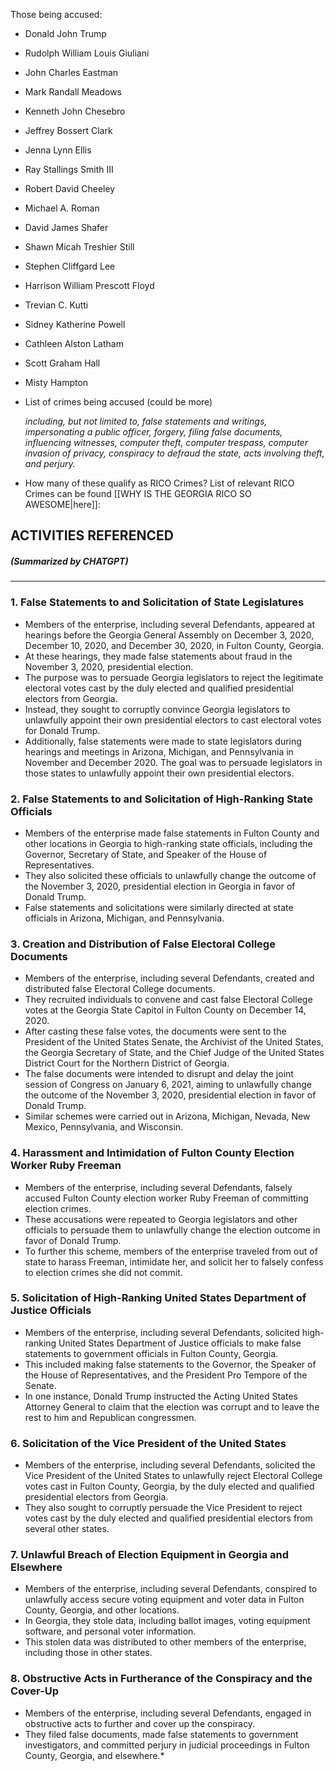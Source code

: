 


Those being accused: 

- Donald John Trump
- Rudolph William Louis Giuliani
- John Charles Eastman
- Mark Randall Meadows
- Kenneth John Chesebro
- Jeffrey Bossert Clark
- Jenna Lynn Ellis
- Ray Stallings Smith III
- Robert David Cheeley
- Michael A. Roman
- David James Shafer
- Shawn Micah Treshier Still
- Stephen Cliffgard Lee
- Harrison William Prescott Floyd
- Trevian C. Kutti
- Sidney Katherine Powell
- Cathleen Alston Latham
- Scott Graham Hall
- Misty Hampton

- List of crimes being accused (could be more)

	*including, but not limited to, false statements and writings, impersonating a public officer, forgery, filing false documents, influencing witnesses, computer theft, computer trespass, computer invasion of privacy, conspiracy to defraud the state, acts involving theft, and perjury.*

- How many of these qualify as RICO Crimes? List of relevant RICO Crimes can be found [[WHY IS THE GEORGIA RICO SO AWESOME|here]]: 


## ACTIVITIES REFERENCED


##### (Summarized by CHATGPT)
---

### 1. **False Statements to and Solicitation of State Legislatures**

- Members of the enterprise, including several Defendants, appeared at hearings before the Georgia General Assembly on December 3, 2020, December 10, 2020, and December 30, 2020, in Fulton County, Georgia.
- At these hearings, they made false statements about fraud in the November 3, 2020, presidential election.
- The purpose was to persuade Georgia legislators to reject the legitimate electoral votes cast by the duly elected and qualified presidential electors from Georgia.
- Instead, they sought to corruptly convince Georgia legislators to unlawfully appoint their own presidential electors to cast electoral votes for Donald Trump.
- Additionally, false statements were made to state legislators during hearings and meetings in Arizona, Michigan, and Pennsylvania in November and December 2020. The goal was to persuade legislators in those states to unlawfully appoint their own presidential electors.

### 2. **False Statements to and Solicitation of High-Ranking State Officials**

- Members of the enterprise made false statements in Fulton County and other locations in Georgia to high-ranking state officials, including the Governor, Secretary of State, and Speaker of the House of Representatives.
- They also solicited these officials to unlawfully change the outcome of the November 3, 2020, presidential election in Georgia in favor of Donald Trump.
- False statements and solicitations were similarly directed at state officials in Arizona, Michigan, and Pennsylvania.

### 3. **Creation and Distribution of False Electoral College Documents**

- Members of the enterprise, including several Defendants, created and distributed false Electoral College documents.
- They recruited individuals to convene and cast false Electoral College votes at the Georgia State Capitol in Fulton County on December 14, 2020.
- After casting these false votes, the documents were sent to the President of the United States Senate, the Archivist of the United States, the Georgia Secretary of State, and the Chief Judge of the United States District Court for the Northern District of Georgia.
- The false documents were intended to disrupt and delay the joint session of Congress on January 6, 2021, aiming to unlawfully change the outcome of the November 3, 2020, presidential election in favor of Donald Trump.
- Similar schemes were carried out in Arizona, Michigan, Nevada, New Mexico, Pennsylvania, and Wisconsin.

### 4. **Harassment and Intimidation of Fulton County Election Worker Ruby Freeman**

- Members of the enterprise, including several Defendants, falsely accused Fulton County election worker Ruby Freeman of committing election crimes.
- These accusations were repeated to Georgia legislators and other officials to persuade them to unlawfully change the election outcome in favor of Donald Trump.
- To further this scheme, members of the enterprise traveled from out of state to harass Freeman, intimidate her, and solicit her to falsely confess to election crimes she did not commit.

### 5. **Solicitation of High-Ranking United States Department of Justice Officials**

- Members of the enterprise, including several Defendants, solicited high-ranking United States Department of Justice officials to make false statements to government officials in Fulton County, Georgia.
- This included making false statements to the Governor, the Speaker of the House of Representatives, and the President Pro Tempore of the Senate.
- In one instance, Donald Trump instructed the Acting United States Attorney General to claim that the election was corrupt and to leave the rest to him and Republican congressmen.

### 6. **Solicitation of the Vice President of the United States**

- Members of the enterprise, including several Defendants, solicited the Vice President of the United States to unlawfully reject Electoral College votes cast in Fulton County, Georgia, by the duly elected and qualified presidential electors from Georgia.
- They also sought to corruptly persuade the Vice President to reject votes cast by the duly elected and qualified presidential electors from several other states.

### 7. **Unlawful Breach of Election Equipment in Georgia and Elsewhere**

- Members of the enterprise, including several Defendants, conspired to unlawfully access secure voting equipment and voter data in Fulton County, Georgia, and other locations.
- In Georgia, they stole data, including ballot images, voting equipment software, and personal voter information.
- This stolen data was distributed to other members of the enterprise, including those in other states.

### 8. **Obstructive Acts in Furtherance of the Conspiracy and the Cover-Up**

- Members of the enterprise, including several Defendants, engaged in obstructive acts to further and cover up the conspiracy.
- They filed false documents, made false statements to government investigators, and committed perjury in judicial proceedings in Fulton County, Georgia, and elsewhere.*






